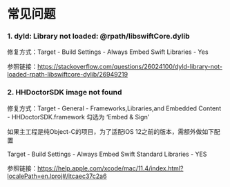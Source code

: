 # 常见问题



### 1. dyld: Library not loaded: @rpath/libswiftCore.dylib

修复方式：Target - Build Settings - Always Embed Swift Libraries - Yes

参照链接：https://stackoverflow.com/questions/26024100/dyld-library-not-loaded-rpath-libswiftcore-dylib/26949219


### 2. HHDoctorSDK image not found

修复方式：Target - General - Frameworks,Libraries,and Embedded Content - HHDoctorSDK.framework 勾选为 ‘Embed & Sign’

如果主工程是纯Object-C的项目，为了适配iOS 12之前的版本，需额外做如下配置

Target - Build Settings - Always Embed Swift Standard Libraries - YES

参照链接：https://help.apple.com/xcode/mac/11.4/index.html?localePath=en.lproj#/itcaec37c2a6



